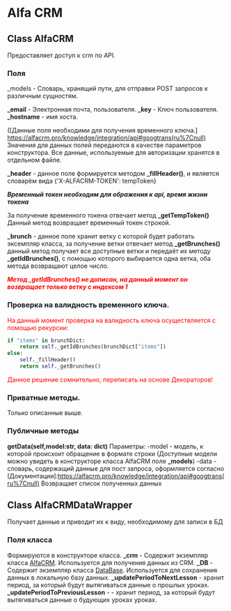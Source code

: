# Alfa CRM
## Class AlfaCRM
Предоставляет доступ к crm по API.

### Поля

_models - Словарь, хранящий пути, для отправки POST запросов к различным сущностям.

**_email** - Электронная почта, пользователя.
**_key** - Ключ пользователя.
**_hostname** - имя хоста.

([Данные поля необходими для получения временного ключа.] https://alfacrm.pro/knowledge/integration/api#googtrans(ru%7Cnull)
Значения для данных полей передаются в качестве параметров конструктора. Все данные, используемые для авторизации хранятся в отдельном файле.

**_header** - данное поле формируется методом **_fillHeader()**, и является словарём вида {'X-ALFACRM-TOKEN': tempToken}

***Временный токен необходим для ображения к api, время жизни токена***

За получение временного токена отвечает метод **_getTempToken()**
Данный метод возвращает временный токен строкой.

**_brunch** - данное поле хранит ветку с которой будет работать эксемпляр класса, за получение ветки отвечает метод **_getBrunches()** 
данный метод получает все доступные ветки и передаёт их методу **_getIdBrunches()**, с помощью которого выбирается одна ветка, оба метода возвращают целое число.

***<span style ='color:red'> Метод _getIdBrunches() не дописан, на данный момент он возвращает только ветку с индексом 1</span>***

### Проверка на валидность временного ключа.

<span style ='color:red'>На данный момент проверка на валидность
ключа осуществляется с помощью рекурсии:
</span>
```Python
if "items" in brunchDict:
    return self._getIdBrunches(brunchDict["items"])
else:
    self._fillHeader()
    return self._getBrunches()
```
<span style ='color:red'>
Данное решение сомнительно, переписать на основе Декораторов!
</span>

### Приватные методы.

Только описанные выше.

### Публичные методы

**getData(self,model:str, data: dict)** 
Параметры: 
-model - модель, к которой происхоит обращение в формате строки (Доступные модели можно увидеть в конструкторе класса AlfaCRM поле **_models**)
-data - словарь, содержащий данные для пост запроса, оформляется согласно [Документации]:https://alfacrm.pro/knowledge/integration/api#googtrans(ru%7Cnull)
Возвращает список полученных данных

## Class AlfaCRMDataWrapper
Получает данные и приводит их к виду, необходимому для записи в БД
### Поля класса
Формируются в конструкторе класса.
**_crm** - Содержит экземпляр класса [AlfaCRM](#class-alfacrm). Используется для получения данных из CRM.
**_DB** - Содержит экземпляр класса [DataBase](#). Используется для сохранения данных в локальную базу данных.
**_updatePeriodToNextLesson** - хранит период, за который будут вытягиваться данные о прошлых уроках.
**_updatePeriodToPreviousLesson** - - хранит период, за который будут вытягиваться данные о будующих уроках уроках.
